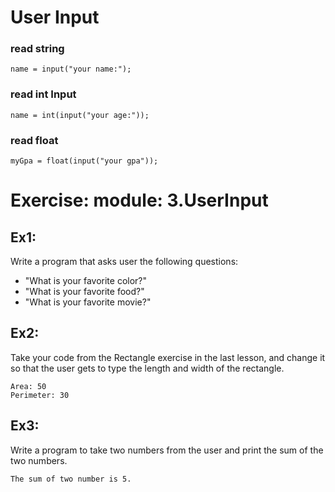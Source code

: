 # User Input

### read string
```
name = input("your name:");
```

### read int Input
```
name = int(input("your age:"));
```

### read float
```
myGpa = float(input("your gpa"));
```

# Exercise: module: 3.UserInput

## Ex1: 
Write a program that asks user the following questions:
- "What is your favorite color?"
- "What is your favorite food?"
- "What is your favorite movie?"

## Ex2:
Take your code from the Rectangle exercise in the last lesson, and change it so that the user gets to type the length and width of the rectangle.
```
Area: 50
Perimeter: 30
```

## Ex3:
Write a program to take two numbers from the user and print the sum of the two numbers.
```
The sum of two number is 5.
```
